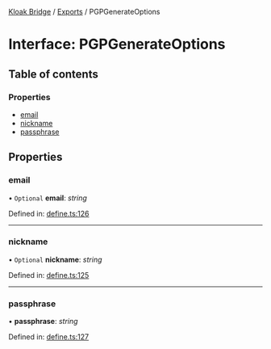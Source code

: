 [Kloak Bridge](../README.md) / [Exports](../modules.md) / PGPGenerateOptions

# Interface: PGPGenerateOptions

## Table of contents

### Properties

- [email](pgpgenerateoptions.md#email)
- [nickname](pgpgenerateoptions.md#nickname)
- [passphrase](pgpgenerateoptions.md#passphrase)

## Properties

### email

• `Optional` **email**: *string*

Defined in: [define.ts:126](https://github.com/CoNET-project/kloak-bridge/blob/95909fa/src/define.ts#L126)

___

### nickname

• `Optional` **nickname**: *string*

Defined in: [define.ts:125](https://github.com/CoNET-project/kloak-bridge/blob/95909fa/src/define.ts#L125)

___

### passphrase

• **passphrase**: *string*

Defined in: [define.ts:127](https://github.com/CoNET-project/kloak-bridge/blob/95909fa/src/define.ts#L127)
